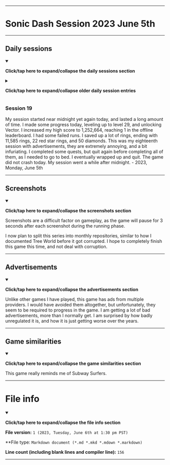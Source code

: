 
***

# Sonic Dash Session 2023 June 5th

***

## Daily sessions

<details open><summary><p><b>Click/tap here to expand/collapse the daily sessions section</b><p></summary>

<details><summary><p><b>Click/tap here to expand/collapse older daily session entries</b><p></summary>

### Session 0

Undocumented.

### Session 1

I had an after-midnight session today. I originally began to play this yesterday, but had to uninstall and reinstall it to reset my progress. It was very difficult as the play store was corrupted. I had to reset the Google Play Store, as the app refused to update, got stuck pending, or the store would just crash. It took over 30 minutes to fix, before I could play and make my progress back.

I made lots of progress today, screenshots are a difficult factor on gameplay, as the game will pause for 3 seconds after each screenshot during the running phase. Upon quitting, I made it to level 7, and had a high score of 106,380, with 240 rings, 26 red star rings, and 1 diamond. I eventually finished up and went to bed. This will be a daily thing. I also plan to focus on other old games. - 2023, Thursday, May 18th

### Session 2

I had another after-midnight session today.  I made lots of progress today. Upon quitting, I made it to level 11, unlocked Green Hll Zone, and had a high score of 167,544, with 1,739 rings, 0 red star rings, and 21 diamonds. This was my first session with advertisements. I eventually finished up and went to bed. This will be a daily thing. I also plan to focus on other old games. - 2023, Friday, May 19th

### Session 3

My session started before midnight, but lasted past midnight, so I will count it as a separate session from session 2. I made some progress today, and leveled up to level 12. I ended with a new high score of 277,662, along with 1,416 rings, 15 red star rings, and 61 diamonds. This was my second session with advertisements. I later finished up and went to bed. - 2023, Saturday, May 20th

### Session 4

My session started after midnight. I made some progress today, and leveled up to level 14. I unlocked Sir Lancelot for free. I ended with a new high score of 558,194, along with 2,156 rings, 31 red star rings, and 61 diamonds. This was my third session with advertisements. I later finished up and went to bed. I will have to play at a different time of the day next time. - 2023, Saturday, May 21st

### Session 5

<!-- Notes 2023.05.22
Cream
New highscore (613,952)
Level up 2x
Lots of quests
Very long session
New area unlocked: Temple Zone
!-->

My session started in the morning today, and lasted a very long time. I made some progress today, and leveled up to level 16. I unlocked Cream for 60 red star rings. I ended with a new high score of 613,952, along with 431 rings, 6 red star rings, and 360 diamonds. This was my fourth session with advertisements. I completed several quests, and unlocked a new area: Temple Zone. I eventually wrapped up and quit. - 2023, Sunday, May 22nd

### Session 6

My session started near midnight today, and lasted a very long time. I made some progress today, and leveled up to level 19. I unlocked Amy by maxing out another habitat. I did not get a new high score today, staying with a high score of 613,952, along with 60 rings, 25 red star rings, and 910 diamonds. This was my fifth session with advertisements. I completed several quests, and I eventually wrapped up and quit. My session went far after midnight. - 2023, Wednesday, May 23rd

### Session 7

My session started near midnight again today, and lasted a very long time. I made some progress today, and leveled up to level 20. I unlocked Charmy by maxing out another habitat. I got a slightly higher new high score today, ending with a new high score of 637,340, along with 800 rings, 47 red star rings, and 210 diamonds. This was my sixth session with advertisements. I completed some quests, and I eventually wrapped up and quit. My session went far after midnight. - 2023, Thursday, May 24th

### Session 8

My session started near midnight again today, and lasted a very long time. I made some progress today, and leveled up to level 22. I unlocked Tails by maxing out another habitat. I did not increase my high score today, ending with the same high score of 637,340, along with 191 rings, 54 red star rings, and 275 diamonds. This was my seventh session with advertisements, they are extremely annoying, and a bit infuriating. I began to unlock a new character via an event. I also unlocked Sky Sanctuary Zone tonight, and completed some quests, and I eventually wrapped up and quit. My session went far after midnight. - 2023, Thursday, May 25th

### Session 9

My session started near midnight yet again today, and lasted a long time. I made some progress today, and leveled up to level 23. I unlocked 2 characters today, Andronic through a 60 red star ring purchase, and Sir Gawain through an event. I did not increase my high score today, ending with the same high score of 637,340, along with 199 rings, 7 red star rings, and 55 diamonds. This was my eighth session with advertisements, they are extremely annoying, and a bit infuriating. I began to unlock a new character via an event. I completed some quests, but quit before completing all of them, as I became too tired, and had to go to bed. and I eventually wrapped up and quit. My session went far after midnight. - 2023, Friday, May 26th

### Session 10

My session started near midnight yet again today, and lasted a long time. I made some progress today, and leveled up to level 24. I did not unlock any new characters today, and I did not increase my high score today, ending with the same high score of 637,340, along with 1,348 rings, 14 red star rings, and 65 diamonds. This was my ninth session with advertisements, they are extremely annoying, and a bit infuriating. I completed some quests, but quit again before completing all of them, as I became too tired, and had to go to bed. and I eventually wrapped up and quit. My session went far after midnight. - 2023, Saturday, May 27th

### Session 11

My session started near midnight yet again today, and lasted a long time. I made some progress today, and leveled up to level 25. I did not unlock any new characters today, but I significantly increased my high score, bringing it up to 1,046,592. I ended with 174 rings, 29 red star rings, and 235 diamonds. This was my tenth session with advertisements, they are extremely annoying, and a bit infuriating. I completed some quests, but quit again before completing all of them, as I had to go to bed. and I eventually wrapped up and quit. My session went far after midnight. I had a lot of fun this time for some reason, even though it was very similar to yesterdays session. - 2023, Sunday, May 28th

### Session 12

My session started near midnight yet again today, and lasted a while. I made some progress today, and did not level up today. I did not unlock any new characters today, and I did not increase my high score, keeping it at 1,046,592. I ended with 839 rings, 36 red star rings, and 160 diamonds. This was my eleventh session with advertisements, they are extremely annoying, and a bit infuriating. I completed some quests, but quit again before completing all of them, as I became too tired, and had to go to bed. and I eventually wrapped up and quit. My session went a little after midnight. I began getting less screenshots today, prioritizing which ones are needed - 2023, Monday, May 29th

### Session 13

My session started near midnight yet again today, and lasted a short amount of time. I made small progress today, and did not level up today. I did not unlock any new characters today, and I did not increase my high score, keeping it at 1,046,592. I ended with 323 rings, 37 red star rings, and 145 diamonds. This was my twelfth session with advertisements, they are extremely annoying, and a bit infuriating. I completed some quests, but quit again before completing all of them, as I lost interest. and I eventually wrapped up and quit. My session went a little after midnight. I began getting less screenshots today, prioritizing which ones are needed - 2023, Tuesday, May 30th

### Session 14

My session started near midnight yet again today, and lasted a longer amount of time. I made some progress today, leveling up to level 26 today. I did not unlock any new characters today, and I did not increase my high score, keeping it at 1,046,592. I ended with 2,258 rings, 55 red star rings, and 280 diamonds. This was my thirteenth session with advertisements, they are extremely annoying, and a bit infuriating. I completed some quests, but quit again before completing all of them, as I became too tired. and I eventually wrapped up and quit. My session went a while after midnight. - 2023, Wednesday, May 31st

### Session 15

My session started near midnight yet again today, and lasted a slightly longer amount of time. I made some progress today, but did not level up. I did not unlock any new characters today, and I did not increase my high score, keeping it at 1,046,592. I ended with 654 rings, 59 red star rings, and 50 diamonds. This was my fourteenth session with advertisements, they are extremely annoying, and a bit infuriating. I completed some quests, but quit again before completing all of them, as I lost interest. The game also crashed at one point, the first time it has done so. and I eventually wrapped up and quit. My session went a while after midnight. - 2023, Thursday, June 1st

### Session 16

My session started near midnight yet again today, and lasted a much longer amount of time. I made some progress today, leveling up to level 27. I unlocked the character `Darkspine` through an event, and also bought the character `Rouge` for 60 red star rings. I did not increase my high score, keeping it at 1,046,592. I ended with 1 ring, 6 red star rings, and 465 diamonds. This was my fifteenth session with advertisements, they are extremely annoying, and a bit infuriating. I completed some quests, but quit again before completing all of them, as I needed to go to bed. I eventually wrapped up and quit. My session went a while after midnight. - 2023, Friday, June 2nd

### Session 17

My session started near midnight yet again today, and lasted a much longer amount of time. I made some progress today, staying in level 27. I did not increase my high score, keeping it at 1,046,592. I ended with 785 rings, 8 red star rings, and 145 diamonds. This was my sixteenth session with advertisements, they are extremely annoying, and a bit infuriating. I completed some quests, but quit again before completing all of them, as I needed to go to bed. I eventually wrapped up and quit. The game did not crash today. My session went a while after midnight. - 2023, Saturday, June 3rd

### Session 18

My session started near midnight yet again today, and lasted a much longer amount of time. I made some progress today, leveling up to level 28, and unlocking Mushroom Hill zone, the final zone. I increased my high score slightly, raising it to 1,070,388. I ended with 739 rings, 10 red star rings, and 455 diamonds. This was my sevententh session with advertisements, they are extremely annoying, and a bit infuriating. I completed some quests, but quit again before completing all of them, as I needed to go to bed. I eventually wrapped up and quit. The game did not crash today. My session went a while after midnight. - 2023, Sunday, June 4th

</details>

### Session 19

My session started near midnight yet again today, and lasted a long amount of time. I made some progress today, leveling up to level 29, and unlocking Vector. I increased my high score to  1,252,664, reaching 1 in the offline leaderboard. I had some failed runs. I saved up a lot of rings, ending with 11,585 rings, 22 red star rings, and 50 diamonds. This was my eighteenth session with advertisements, they are extremely annoying, and a bit infuriating. I completed some quests, but quit again before completing all of them, as I needed to go to bed. I eventually wrapped up and quit. The game did not crash today. My session went a while after midnight. - 2023, Monday, June 5th

</details>

***

## Screenshots

<details open><summary><p><b>Click/tap here to expand/collapse the screenshots section</b><p></summary>

Screenshots are a difficult factor on gameplay, as the game will pause for 3 seconds after each screenshot during the running phase.

I now plan to split this series into monthly repositories, similar to how I documented Tree World before it got corrupted. I hope to completely finish this game this time, and not deal with corruption.

</details>

***

## Advertisements

<details open><summary><p><b>Click/tap here to expand/collapse the advertisements section</b><p></summary>

Unlike other games I have played, this game has ads from multiple providers. I would have avoided them altogether, but unfortunately, they seem to be required to progress in the game. I am getting a lot of bad advertisements, more than I normally get. I am surprised by how badly unregulated it is, and how it is just getting worse over the years.

</details>

***

## Game similarities

<details open><summary><p><b>Click/tap here to expand/collapse the game similarities section</b><p></summary>

This game really reminds me of Subway Surfers.

</details>

***

# File info

<details open><summary><p><b>Click/tap here to expand/collapse the file info section</b><p></summary>

**File version:** `1 (2023, Tuesday, June 6th at 1:30 pm PST)`

**File type: `Markdown document (*.md *.mkd *.mdown *.markdown)`

**Line count (including blank lines and compiler line):** `156`

</details>

***
